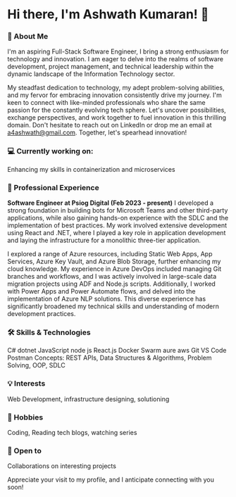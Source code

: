 # **Hi there, I'm Ashwath Kumaran! 👋**

### **🚀 About Me**
I'm an aspiring Full-Stack Software Engineer, I bring a strong enthusiasm for technology and innovation. I am eager to delve into the realms of software development, project management, and technical leadership within the dynamic landscape of the Information Technology sector.

My steadfast dedication to technology, my adept problem-solving abilities, and my fervor for embracing innovation consistently drive my journey. I'm keen to connect with like-minded professionals who share the same passion for the constantly evolving tech sphere. Let's uncover possibilities, exchange perspectives, and work together to fuel innovation in this thrilling domain.
Don't hesitate to reach out on LinkedIn or drop me an email at a4ashwath@gmail.com. Together, let's spearhead innovation!

### 💻 Currently working on:
Enhancing my skills in containerization and microservices

### 💼 Professional Experience

**Software Engineer at Psiog Digital (Feb 2023 - present)**
I developed a strong foundation in building bots for Microsoft Teams and other third-party applications, while also gaining hands-on experience with the SDLC and the implementation of best practices. My work involved extensive development using React and .NET, where I played a key role in application development and laying the infrastructure for a monolithic three-tier application.

I explored a range of Azure resources, including Static Web Apps, App Services, Azure Key Vault, and Azure Blob Storage, further enhancing my cloud knowledge. My experience in Azure DevOps included managing Git branches and workflows, and I was actively involved in large-scale data migration projects using ADF and Node.js scripts. Additionally, I worked with Power Apps and Power Automate flows, and delved into the implementation of Azure NLP solutions. This diverse experience has significantly broadened my technical skills and understanding of modern development practices.

### 🛠️ Skills & Technologies
C# dotnet JavaScript node js React.js Docker Swarm aure aws  Git VS Code Postman
Concepts: REST APIs, Data Structures & Algorithms, Problem Solving, OOP, SDLC

### 💡 Interests
Web Development, infrastructure designing, solutioning

### 🍕 Hobbies
Coding, Reading tech blogs, watching series

### 🤝 Open to
Collaborations on interesting projects

Appreciate your visit to my profile, and I anticipate connecting with you soon!
